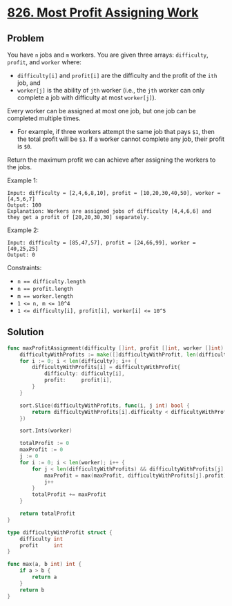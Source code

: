 # [826. Most Profit Assigning Work](https://leetcode.com/problems/most-profit-assigning-work/)

## Problem

You have `n` jobs and `m` workers. You are given three arrays: `difficulty`, `profit`, and `worker` where:

- `difficulty[i]` and `profit[i]` are the difficulty and the profit of the `ith` job, and
- `worker[j]` is the ability of `jth` worker (i.e., the `jth` worker can only complete a job with difficulty at most `worker[j]`).

Every worker can be assigned at most one job, but one job can be completed multiple times.

- For example, if three workers attempt the same job that pays `$1`, then the total profit will be `$3`. If a worker cannot complete any job, their profit is `$0`.

Return the maximum profit we can achieve after assigning the workers to the jobs.

 

Example 1:

```
Input: difficulty = [2,4,6,8,10], profit = [10,20,30,40,50], worker = [4,5,6,7]
Output: 100
Explanation: Workers are assigned jobs of difficulty [4,4,6,6] and they get a profit of [20,20,30,30] separately.
```

Example 2:

```
Input: difficulty = [85,47,57], profit = [24,66,99], worker = [40,25,25]
Output: 0
```

Constraints:

- `n == difficulty.length`
- `n == profit.length`
- `m == worker.length`
- `1 <= n, m <= 10^4`
- `1 <= difficulty[i], profit[i], worker[i] <= 10^5`

## Solution

```go
func maxProfitAssignment(difficulty []int, profit []int, worker []int) int {
	difficultyWithProfits := make([]difficultyWithProfit, len(difficulty))
	for i := 0; i < len(difficulty); i++ {
		difficultyWithProfits[i] = difficultyWithProfit{
			difficulty: difficulty[i],
			profit:     profit[i],
		}
	}

	sort.Slice(difficultyWithProfits, func(i, j int) bool {
		return difficultyWithProfits[i].difficulty < difficultyWithProfits[j].difficulty
	})

	sort.Ints(worker)

	totalProfit := 0
	maxProfit := 0
	j := 0
	for i := 0; i < len(worker); i++ {
		for j < len(difficultyWithProfits) && difficultyWithProfits[j].difficulty <= worker[i] {
			maxProfit = max(maxProfit, difficultyWithProfits[j].profit)
			j++
		}
		totalProfit += maxProfit
	}

	return totalProfit
}

type difficultyWithProfit struct {
	difficulty int
	profit     int
}

func max(a, b int) int {
	if a > b {
		return a
	}
	return b
}
```